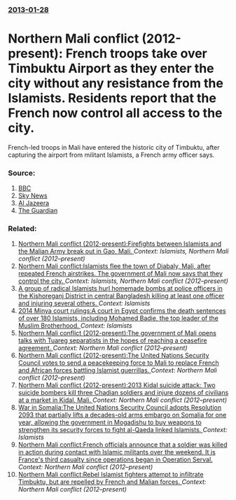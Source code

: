 ### [2013-01-28](/news/2013/01/28/index.md)

# Northern Mali conflict (2012-present): French troops take over Timbuktu Airport as they enter the city without any resistance from the Islamists. Residents report that the French now control all access to the city. 

French-led troops in Mali have entered the historic city of Timbuktu, after capturing the airport from militant Islamists, a French army officer says.


### Source:

1. [BBC](http://www.bbc.co.uk/news/world-africa-21227053)
2. [Sky News](http://news.sky.com/story/1044015/mali-french-troops-advance-in-timbuktu)
3. [Al Jazeera](http://www.aljazeera.com/news/africa/2013/01/2013128185633770512.html)
4. [The Guardian](http://www.guardian.co.uk/world/2013/jan/28/mali-timbuktu-library-ancient-manuscripts)

### Related:

1. [Northern Mali conflict (2012-present):Firefights between Islamists and the Malian Army break out in Gao, Mali. ](/news/2013/02/10/northern-mali-conflict-2012apresent-pfirefights-between-islamists-and-the-malian-army-break-out-in-gao-mali.md) _Context: Islamists, Northern Mali conflict (2012–present)_
2. [Northern Mali conflict:Islamists flee the town of Diabaly, Mali, after repeated French airstrikes. The government of Mali now says that they control the city. ](/news/2013/01/20/northern-mali-conflict-pislamists-flee-the-town-of-diabaly-mali-after-repeated-french-airstrikes-the-government-of-mali-now-says-that-the.md) _Context: Islamists, Northern Mali conflict (2012–present)_
3. [A group of radical Islamists hurl homemade bombs at police officers in the Kishoreganj District in central Bangladesh killing at least one officer and injuring several others. ](/news/2016/07/7/a-group-of-radical-islamists-hurl-homemade-bombs-at-police-officers-in-the-kishoreganj-district-in-central-bangladesh-killing-at-least-one-o.md) _Context: Islamists_
4. [2014 Minya court rulings:A court in Egypt confirms the death sentences of over 180 Islamists, including Mohamed Badie, the top leader of the Muslim Brotherhood. ](/news/2014/06/20/2014-minya-court-rulings-pa-court-in-egypt-confirms-the-death-sentences-of-over-180-islamists-including-mohamed-badie-the-top-leader-of-th.md) _Context: Islamists_
5. [Northern Mali conflict (2012-present):The government of Mali opens talks with Tuareg separatists in  the hopes of reaching a ceasefire agreement. ](/news/2013/06/8/northern-mali-conflict-2012apresent-pthe-government-of-mali-opens-talks-with-tuareg-separatists-in-the-hopes-of-reaching-a-ceasefire-ag.md) _Context: Northern Mali conflict (2012–present)_
6. [Northern Mali conflict (2012-present):The United Nations Security Council votes to send a peacekeeping force to Mali to replace French and African forces battling Islamist guerrillas. ](/news/2013/04/25/northern-mali-conflict-2012apresent-pthe-united-nations-security-council-votes-to-send-a-peacekeeping-force-to-mali-to-replace-french-an.md) _Context: Northern Mali conflict (2012–present)_
7. [Northern Mali conflict (2012-present):2013 Kidal suicide attack: Two suicide bombers kill three Chadian soldiers and injure dozens of civilians at a market in Kidal, Mali. ](/news/2013/04/12/northern-mali-conflict-2012apresent-p2013-kidal-suicide-attack-two-suicide-bombers-kill-three-chadian-soldiers-and-injure-dozens-of-civ.md) _Context: Northern Mali conflict (2012–present)_
8. [War in Somalia:The United Nations Security Council adopts Resolution 2093 that partially lifts a decades-old arms embargo on Somalia for one year, allowing the government in Mogadishu to buy weapons to strengthen its security forces to fight al-Qaeda linked Islamists. ](/news/2013/03/6/war-in-somalia-pthe-united-nations-security-council-adopts-resolution-2093-that-partially-lifts-a-decades-old-arms-embargo-on-somalia-for-on.md) _Context: Islamists_
9. [Northern Mali conflict:French officials announce that a soldier was killed in action during contact with Islamic militants over the weekend. It is France's third casualty since operations began in Operation Serval. ](/news/2013/03/4/northern-mali-conflict-pfrench-officials-announce-that-a-soldier-was-killed-in-action-during-contact-with-islamic-militants-over-the-weekend.md) _Context: Northern Mali conflict (2012–present)_
10. [Northern Mali conflict:Rebel Islamist fighters attempt to infiltrate Timbuktu, but are repelled by French and Malian forces. ](/news/2013/03/31/northern-mali-conflict-prebel-islamist-fighters-attempt-to-infiltrate-timbuktu-but-are-repelled-by-french-and-malian-forces.md) _Context: Northern Mali conflict (2012–present)_
